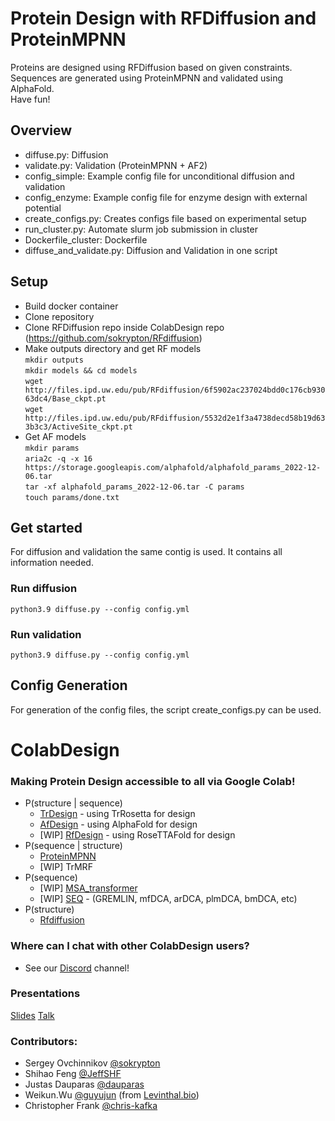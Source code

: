 # Protein Design with RFDiffusion and ProteinMPNN
Proteins are designed using RFDiffusion based on given constraints. 
Sequences are generated using ProteinMPNN and validated using AlphaFold.\
Have fun!

## Overview
- diffuse.py: Diffusion
- validate.py: Validation (ProteinMPNN + AF2)
- config_simple: Example config file for unconditional diffusion and validation
- config_enzyme: Example config file for enzyme design with external potential
- create_configs.py: Creates configs file based on experimental setup
- run_cluster.py: Automate slurm job submission in cluster
- Dockerfile_cluster: Dockerfile
- diffuse_and_validate.py: Diffusion and Validation in one script

## Setup
- Build docker container
- Clone repository
- Clone RFDiffusion repo inside ColabDesign repo (https://github.com/sokrypton/RFdiffusion)
- Make outputs directory and get RF models \
``mkdir outputs``\
``mkdir models && cd models`` \
``wget http://files.ipd.uw.edu/pub/RFdiffusion/6f5902ac237024bdd0c176cb93063dc4/Base_ckpt.pt`` \
``wget http://files.ipd.uw.edu/pub/RFdiffusion/5532d2e1f3a4738decd58b19d633b3c3/ActiveSite_ckpt.pt``
- Get AF models \
``mkdir params`` \
``aria2c -q -x 16 https://storage.googleapis.com/alphafold/alphafold_params_2022-12-06.tar``\
``tar -xf alphafold_params_2022-12-06.tar -C params`` \
``touch params/done.txt``

## Get started
For diffusion and validation the same contig is used. It contains all information needed.

### Run diffusion
``python3.9 diffuse.py --config config.yml``

### Run validation
``python3.9 diffuse.py --config config.yml``

## Config Generation
For generation of the config files, the script create_configs.py can be used.


# ColabDesign
### Making Protein Design accessible to all via Google Colab! 
- P(structure | sequence)
  - [TrDesign](/tr) - using TrRosetta for design
  - [AfDesign](/af) - using AlphaFold for design
  - [WIP] [RfDesign](https://github.com/RosettaCommons/RFDesign) - using RoseTTAFold for design
- P(sequence | structure)
  - [ProteinMPNN](/mpnn)
  - [WIP] TrMRF
- P(sequence)
  - [WIP] [MSA_transformer](/esm_msa)
  - [WIP] [SEQ](/seq) - (GREMLIN, mfDCA, arDCA, plmDCA, bmDCA, etc)
- P(structure)
  - [Rfdiffusion](/rf)

### Where can I chat with other ColabDesign users?
  - See our [Discord](https://discord.gg/gna8maru7d) channel!


### Presentations
[Slides](https://docs.google.com/presentation/d/1Zy7lf_LBK0_G3e7YQLSPP5aj_-AR5I131fTsxJrLdg4/)
[Talk](https://www.youtube.com/watch?v=2HmXwlKWMVs)

### Contributors:
- Sergey Ovchinnikov [@sokrypton](https://github.com/sokrypton)
- Shihao Feng [@JeffSHF](https://github.com/JeffSHF)
- Justas Dauparas [@dauparas](https://github.com/dauparas)
- Weikun.Wu [@guyujun](https://github.com/guyujun) (from [Levinthal.bio](http://levinthal.bio/en/))
- Christopher Frank [@chris-kafka](https://github.com/chris-kafka)
